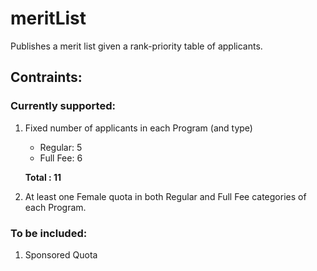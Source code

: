 # meritList

Publishes a merit list given a rank-priority table of applicants.

## Contraints:
### Currently supported:
1. Fixed number of applicants in each Program (and type)
    - Regular: 5
    - Full Fee: 6

    **Total : 11**
2. At least one Female quota in both Regular and Full Fee categories of each Program.

### To be included:
1. Sponsored Quota

